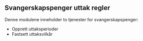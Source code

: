 Svangerskapspenger uttak regler
----------------------------

Denne modulene inneholder to tjenester for svangerskapspenger:
* Opprett uttaksperioder
* Fastsett uttaksvilkår

